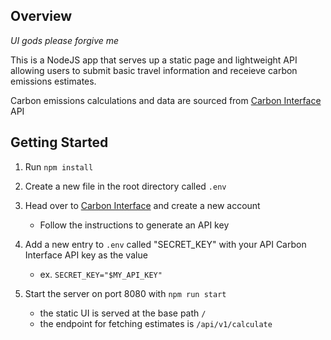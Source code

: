 ## Overview

_UI gods please forgive me_

This is a NodeJS app that serves up a static page and lightweight API allowing users to submit basic travel information and receieve carbon emissions estimates.

Carbon emissions calculations and data are sourced from [Carbon Interface](https://docs.carboninterface.com/#/) API

## Getting Started

1. Run `npm install`

2. Create a new file in the root directory called `.env`
3. Head over to [Carbon Interface](https://docs.carboninterface.com/#/) and create a new account
    - Follow the instructions to generate an API key
4. Add a new entry to `.env` called "SECRET_KEY" with your API Carbon Interface API key as the value
    - ex. `SECRET_KEY="$MY_API_KEY"`
5. Start the server on port 8080 with `npm run start`
    - the static UI is served at the base path `/`
    - the endpoint for fetching estimates is `/api/v1/calculate`